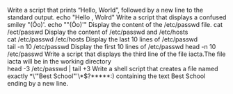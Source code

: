 Write a script that prints “Hello, World”, followed by a new line to the standard output.
		echo "Hello , Wolrd"
Write a script that displays a confused smiley "(Ôo)'.
		echo "\"(Ôo)'"
Display the content of the /etc/passwd file.
		cat /ect/passwd
Display the content of /etc/passwd and /etc/hosts	
		cat /etc/passwd /etc/hosts
Display the last 10 lines of /etc/passwd	
		tail -n 10 /etc/passwd
Display the first 10 lines of /etc/passwd
		head -n 10 /etc/passwd
Write a script that displays the third line of the file iacta.The file iacta will be in the working directory	
		head -3 /etc/passwd | tail +3
Write a shell script that creates a file named exactly \*\\'"Best School"\'\\*$\?\*\*\*\*\*:) containing the text Best School ending by a new line.
